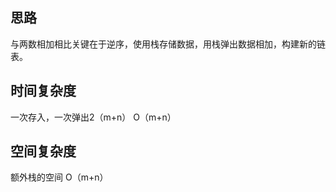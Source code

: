 ## 思路
与两数相加相比关键在于逆序，使用栈存储数据，用栈弹出数据相加，构建新的链表。

## 时间复杂度
一次存入，一次弹出2（m+n）
O（m+n）

## 空间复杂度
额外栈的空间
O（m+n）


